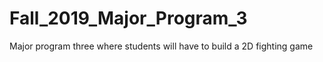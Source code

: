 # Fall_2019_Major_Program_3
Major program three where students will have to build a 2D fighting game
